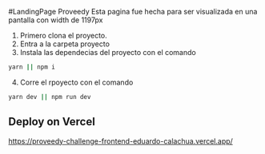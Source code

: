 #LandingPage Proveedy
Esta pagina fue hecha para ser visualizada en una pantalla con width de 1197px

1. Primero clona el proyecto.
2. Entra a la carpeta proyecto
3. Instala las dependecias del proyecto con el comando
```bash
yarn || npm i
```
4. Corre el rpoyecto con el comando 

```bash
yarn dev || npm run dev
```

## Deploy on Vercel
https://proveedy-challenge-frontend-eduardo-calachua.vercel.app/
#